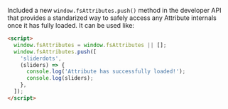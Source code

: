 Included a new `window.fsAttributes.push()` method in the developer API that provides a standarized way to safely access any Attribute internals once it has fully loaded.
It can be used like:

```html
<script>
  window.fsAttributes = window.fsAttributes || [];
  window.fsAttributes.push([
    'sliderdots',
    (sliders) => {
      console.log('Attribute has successfully loaded!');
      console.log(sliders);
    },
  ]);
</script>
```

